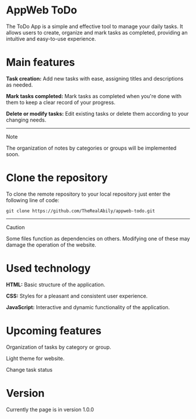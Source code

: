 # AppWeb ToDo

The ToDo App is a simple and effective tool to manage your daily tasks. It allows users to create, organize and mark tasks as completed, providing an intuitive and easy-to-use experience.

# Main features

**Task creation:** Add new tasks with ease, assigning titles and descriptions as needed.

**Mark tasks completed:** Mark tasks as completed when you're done with them to keep a clear record of your progress.

**Delete or modify tasks:** Edit existing tasks or delete them according to your changing needs.

---

> [!NOTE]
> The organization of notes by categories or groups will be implemented soon.


# Clone the repository

To clone the remote repository to your local repository just enter the following line of code:

    git clone https://github.com/TheRealAbily/appweb-todo.git

---

> [!CAUTION]
> Some files function as dependencies on others. Modifying one of these may damage the operation of the website.


# Used technology

**HTML:** Basic structure of the application.

**CSS:** Styles for a pleasant and consistent user experience.

**JavaScript:** Interactive and dynamic functionality of the application.


# Upcoming features

Organization of tasks by category or group.

Light theme for website.

Change task status


# Version

Currently the page is in version 1.0.0